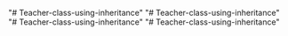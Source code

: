 "# Teacher-class-using-inheritance" 
"# Teacher-class-using-inheritance" 
"# Teacher-class-using-inheritance" 
"# Teacher-class-using-inheritance" 
